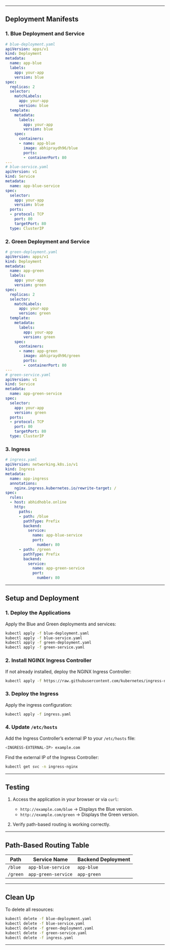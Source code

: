 
---

## **Deployment Manifests**

### 1. **Blue Deployment and Service**
```yaml
# blue-deployment.yaml
apiVersion: apps/v1
kind: Deployment
metadata:
  name: app-blue
  labels:
    app: your-app
    version: blue
spec:
  replicas: 2
  selector:
    matchLabels:
      app: your-app
      version: blue
  template:
    metadata:
      labels:
        app: your-app
        version: blue
    spec:
      containers:
      - name: app-blue
        image: abhipraydh96/blue
        ports:
        - containerPort: 80
---
# blue-service.yaml
apiVersion: v1
kind: Service
metadata:
  name: app-blue-service
spec:
  selector:
    app: your-app
    version: blue
  ports:
  - protocol: TCP
    port: 80
    targetPort: 80
  type: ClusterIP
```

### 2. **Green Deployment and Service**
```yaml
# green-deployment.yaml
apiVersion: apps/v1
kind: Deployment
metadata:
  name: app-green
  labels:
    app: your-app
    version: green
spec:
  replicas: 2
  selector:
    matchLabels:
      app: your-app
      version: green
  template:
    metadata:
      labels:
        app: your-app
        version: green
    spec:
      containers:
      - name: app-green
        image: abhipraydh96/green
        ports:
        - containerPort: 80
---
# green-service.yaml
apiVersion: v1
kind: Service
metadata:
  name: app-green-service
spec:
  selector:
    app: your-app
    version: green
  ports:
  - protocol: TCP
    port: 80
    targetPort: 80
  type: ClusterIP
```

### 3. **Ingress**
```yaml
# ingress.yaml
apiVersion: networking.k8s.io/v1
kind: Ingress
metadata:
  name: app-ingress
  annotations:
    nginx.ingress.kubernetes.io/rewrite-target: /
spec:
  rules:
  - host: abhidhoble.online  
    http:
      paths:
      - path: /blue
        pathType: Prefix
        backend:
          service:
            name: app-blue-service
            port:
              number: 80
      - path: /green
        pathType: Prefix
        backend:
          service:
            name: app-green-service
            port:
              number: 80

```

---

## **Setup and Deployment**

### 1. **Deploy the Applications**
Apply the Blue and Green deployments and services:
```bash
kubectl apply -f blue-deployment.yaml
kubectl apply -f blue-service.yaml
kubectl apply -f green-deployment.yaml
kubectl apply -f green-service.yaml
```

### 2. **Install NGINX Ingress Controller**
If not already installed, deploy the NGINX Ingress Controller:
```bash
kubectl apply -f https://raw.githubusercontent.com/kubernetes/ingress-nginx/main/deploy/static/provider/cloud/deploy.yaml
```

### 3. **Deploy the Ingress**
Apply the ingress configuration:
```bash
kubectl apply -f ingress.yaml
```

### 4. **Update `/etc/hosts`**
Add the Ingress Controller’s external IP to your `/etc/hosts` file:
```bash
<INGRESS-EXTERNAL-IP> example.com
```
Find the external IP of the Ingress Controller:
```bash
kubectl get svc -n ingress-nginx
```

---

## **Testing**

1. Access the application in your browser or via `curl`:
   - `http://example.com/blue` → Displays the Blue version.
   - `http://example.com/green` → Displays the Green version.

2. Verify path-based routing is working correctly.

---

## **Path-Based Routing Table**

| Path        | Service Name         | Backend Deployment |
|-------------|----------------------|--------------------|
| `/blue`     | `app-blue-service`   | `app-blue`         |
| `/green`    | `app-green-service`  | `app-green`        |

---

## **Clean Up**
To delete all resources:
```bash
kubectl delete -f blue-deployment.yaml
kubectl delete -f blue-service.yaml
kubectl delete -f green-deployment.yaml
kubectl delete -f green-service.yaml
kubectl delete -f ingress.yaml
```

---

